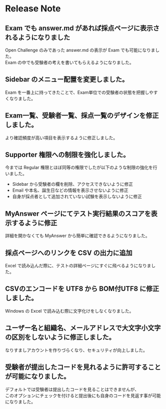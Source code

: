 # Release Note

## Exam でも answer.md があれば採点ページに表示されるようになりました
Open Challenge のみであった answer.md の表示が Exam でも可能になりました。  
Exam の中でも受験者の考えを書いてもらえるようになりました。

## Sidebar のメニュー配置を変更しました。
Exam を一番上に持ってきたことで、Exam単位での受験者の状態を把握しやすくなりました。

## Exam一覧、受験者一覧、採点一覧のデザインを修正しました。
より確認頻度が高い項目を表示するように修正しました。

## Supporter 権限への制限を強化しました。
今までは Regular 権限とほぼ同等の権限でしたが以下のような制限の強化を行いました。
- Sidebar から受験者の欄を削除、アクセスできないように修正
- Email や本名、誕生日などの情報を表示させないように修正
- 自身が採点者として追加されていない試験を表示しないように修正

## MyAnswer ページにてテスト実行結果のスコアを表示するように修正
詳細を開かなくても MyAnswer から簡単に確認できるようになりました。

## 採点ページへのリンクを CSV の出力に追加
Excel で読み込んだ際に、テストの詳細ページにすぐに飛べるようになりました。

## CSVのエンコードを UTF8 から BOM付UTF8 に修正しました。
Windows の Excel で読み込む際に文字化けをしなくなりました。

## ユーザー名と組織名、メールアドレスで大文字小文字の区別をしないように修正しました。
なりすましアカウントを作りづらくなり、セキュリティが向上しました。

## 受験者が提出したコードを見れるように許可することが可能になりました。
デフォルトでは受験者は提出したコードを見ることはできませんが、  
このオプションにチェックを付けると提出後にも自身のコードを見返す事が可能になりました。

